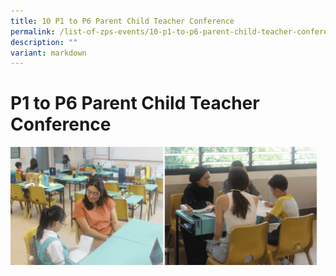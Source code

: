 ```yaml
---
title: 10 P1 to P6 Parent Child Teacher Conference
permalink: /list-of-zps-events/10-p1-to-p6-parent-child-teacher-conference/
description: ""
variant: markdown
---
```

# **P1 to P6 Parent Child Teacher Conference**
![](/images/2023%20Events%20and%20Celebrations/2023%20pctc.gif)